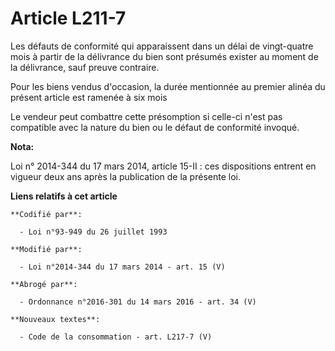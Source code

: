 # Article L211-7

Les défauts de conformité qui apparaissent dans un délai de vingt-quatre mois à partir de la délivrance du bien sont présumés
exister au moment de la délivrance, sauf preuve contraire.

Pour les biens vendus d'occasion, la durée mentionnée au premier alinéa du présent article est ramenée à six mois

Le vendeur peut combattre cette présomption si celle-ci n'est pas compatible avec la nature du bien ou le défaut de
conformité invoqué.

**Nota:**

Loi n° 2014-344 du 17 mars 2014, article 15-II : ces dispositions entrent en vigueur deux ans après la publication de la
présente loi.

**Liens relatifs à cet article**

	**Codifié par**:

	  - Loi n°93-949 du 26 juillet 1993

	**Modifié par**:

	  - Loi n°2014-344 du 17 mars 2014 - art. 15 (V)

	**Abrogé par**:

	  - Ordonnance n°2016-301 du 14 mars 2016 - art. 34 (V)

	**Nouveaux textes**:

	  - Code de la consommation - art. L217-7 (V)
